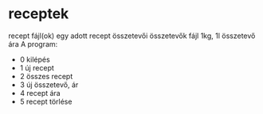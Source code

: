 # receptek
recept fájl(ok) egy adott recept összetevői
összetevők fájl 1kg, 1l összetevő ára
A program: 
- 0 kilépés
- 1 új recept
- 2 összes recept
- 3 új összetevő, ár
- 4 recept ára
- 5 recept törlése 

